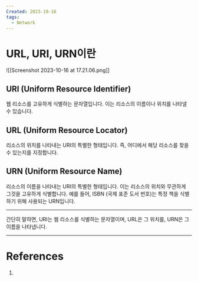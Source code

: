 ```yaml
---
Created: 2023-10-16
tags:
  - Network
---
```

# URL, URI, URN이란
![[Screenshot 2023-10-16 at 17.21.06.png]]
## URI (Uniform Resource Identifier)
웹 리소스를 고유하게 식별하는 문자열입니다. 이는 리소스의 이름이나 위치를 나타낼 수 있습니다.
## URL (Uniform Resource Locator)
리소스의 위치를 나타내는 URI의 특별한 형태입니다. 즉, 어디에서 해당 리소스를 찾을 수 있는지를 지정합니다.
## URN (Uniform Resource Name)
리소스의 이름을 나타내는 URI의 특별한 형태입니다. 이는 리소스의 위치와 무관하게 그것을 고유하게 식별합니다.
예를 들어, ISBN (국제 표준 도서 번호)는 특정 책을 식별하기 위해 사용되는 URN입니다.


----

간단히 말하면, URI는 웹 리소스를 식별하는 문자열이며, URL은 그 위치를, URN은 그 이름을 나타냅니다.

---
# References
1. 
